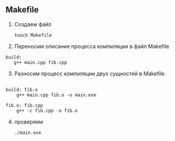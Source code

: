 ## Makefile

 1) Создаем файл

    `touch Makefile`

 2) Переносим описание процесса компиляции в файл Makefile
 ```
 build:
	g++ main.cpp fib.cpp
 ```
3) Разносим процесс компиляции двух сущностей в Makefile
```

build: fib.o
	g++ main.cpp fib.o -o main.exe

fib.o: fib.cpp
	g++ -c fib.cpp -o fib.o
```
4) проверяем

   `./main.exe`

